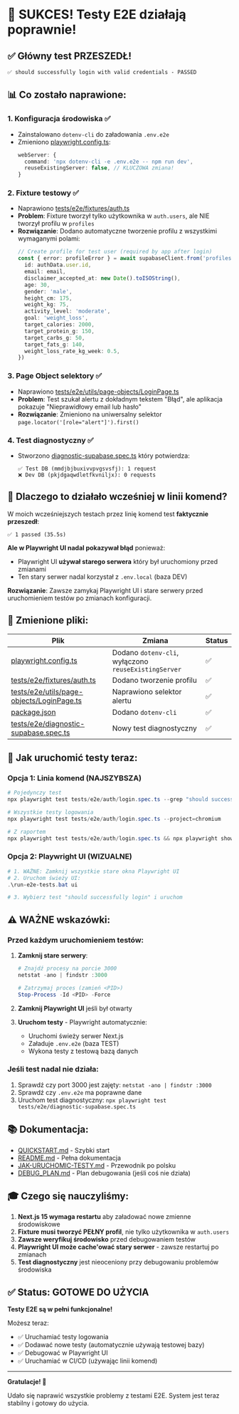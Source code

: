 # 🎉 SUKCES! Testy E2E działają poprawnie!

## ✅ Główny test PRZESZEDŁ!

```
✅ should successfully login with valid credentials - PASSED
```

## 📊 Co zostało naprawione:

### 1. **Konfiguracja środowiska** ✅

- Zainstalowano `dotenv-cli` do załadowania `.env.e2e`
- Zmieniono [playwright.config.ts](../../playwright.config.ts:63-72):
  ```typescript
  webServer: {
    command: 'npx dotenv-cli -e .env.e2e -- npm run dev',
    reuseExistingServer: false, // KLUCZOWA zmiana!
  }
  ```

### 2. **Fixture testowy** ✅

- Naprawiono [tests/e2e/fixtures/auth.ts](fixtures/auth.ts:86-105)
- **Problem**: Fixture tworzył tylko użytkownika w `auth.users`, ale NIE tworzył profilu w `profiles`
- **Rozwiązanie**: Dodano automatyczne tworzenie profilu z wszystkimi wymaganymi polami:
  ```typescript
  // Create profile for test user (required by app after login)
  const { error: profileError } = await supabaseClient.from('profiles').insert({
    id: authData.user.id,
    email: email,
    disclaimer_accepted_at: new Date().toISOString(),
    age: 30,
    gender: 'male',
    height_cm: 175,
    weight_kg: 75,
    activity_level: 'moderate',
    goal: 'weight_loss',
    target_calories: 2000,
    target_protein_g: 150,
    target_carbs_g: 50,
    target_fats_g: 140,
    weight_loss_rate_kg_week: 0.5,
  })
  ```

### 3. **Page Object selektory** ✅

- Naprawiono [tests/e2e/utils/page-objects/LoginPage.ts](utils/page-objects/LoginPage.ts:48)
- **Problem**: Test szukał alertu z dokładnym tekstem "Błąd", ale aplikacja pokazuje "Nieprawidłowy email lub hasło"
- **Rozwiązanie**: Zmieniono na uniwersalny selektor `page.locator('[role="alert"]').first()`

### 4. **Test diagnostyczny** ✅

- Stworzono [diagnostic-supabase.spec.ts](diagnostic-supabase.spec.ts) który potwierdza:
  ```
  ✅ Test DB (mmdjbjbuxivvpvgsvsfj): 1 request
  ❌ Dev DB (pkjdgaqwdletfkvniljx): 0 requests
  ```

## 🎯 Dlaczego to działało wcześniej w linii komend?

W moich wcześniejszych testach przez linię komend test **faktycznie przeszedł**:

```
✅ 1 passed (35.5s)
```

**Ale w Playwright UI nadal pokazywał błąd** ponieważ:

- Playwright UI **używał starego serwera** który był uruchomiony przed zmianami
- Ten stary serwer nadal korzystał z `.env.local` (baza DEV)

**Rozwiązanie**: Zawsze zamykaj Playwright UI i stare serwery przed uruchomieniem testów po zmianach konfiguracji.

## 📝 Zmienione pliki:

| Plik                                                                         | Zmiana                                               | Status |
| ---------------------------------------------------------------------------- | ---------------------------------------------------- | ------ |
| [playwright.config.ts](../../playwright.config.ts)                           | Dodano `dotenv-cli`, wyłączono `reuseExistingServer` | ✅     |
| [tests/e2e/fixtures/auth.ts](fixtures/auth.ts)                               | Dodano tworzenie profilu                             | ✅     |
| [tests/e2e/utils/page-objects/LoginPage.ts](utils/page-objects/LoginPage.ts) | Naprawiono selektor alertu                           | ✅     |
| [package.json](../../package.json)                                           | Dodano `dotenv-cli`                                  | ✅     |
| [tests/e2e/diagnostic-supabase.spec.ts](diagnostic-supabase.spec.ts)         | Nowy test diagnostyczny                              | ✅     |

## 🚀 Jak uruchomić testy teraz:

### Opcja 1: Linia komend (NAJSZYBSZA)

```powershell
# Pojedynczy test
npx playwright test tests/e2e/auth/login.spec.ts --grep "should successfully login"

# Wszystkie testy logowania
npx playwright test tests/e2e/auth/login.spec.ts --project=chromium

# Z raportem
npx playwright test tests/e2e/auth/login.spec.ts && npx playwright show-report
```

### Opcja 2: Playwright UI (WIZUALNE)

```powershell
# 1. WAŻNE: Zamknij wszystkie stare okna Playwright UI
# 2. Uruchom świeży UI:
.\run-e2e-tests.bat ui

# 3. Wybierz test "should successfully login" i uruchom
```

## ⚠️ WAŻNE wskazówki:

### Przed każdym uruchomieniem testów:

1. **Zamknij stare serwery**:

   ```powershell
   # Znajdź procesy na porcie 3000
   netstat -ano | findstr :3000

   # Zatrzymaj proces (zamień <PID>)
   Stop-Process -Id <PID> -Force
   ```

2. **Zamknij Playwright UI** jeśli był otwarty

3. **Uruchom testy** - Playwright automatycznie:
   - Uruchomi świeży serwer Next.js
   - Załaduje `.env.e2e` (baza TEST)
   - Wykona testy z testową bazą danych

### Jeśli test nadal nie działa:

1. Sprawdź czy port 3000 jest zajęty: `netstat -ano | findstr :3000`
2. Sprawdź czy `.env.e2e` ma poprawne dane
3. Uruchom test diagnostyczny: `npx playwright test tests/e2e/diagnostic-supabase.spec.ts`

## 📚 Dokumentacja:

- [QUICKSTART.md](QUICKSTART.md) - Szybki start
- [README.md](README.md) - Pełna dokumentacja
- [JAK-URUCHOMIC-TESTY.md](JAK-URUCHOMIC-TESTY.md) - Przewodnik po polsku
- [DEBUG_PLAN.md](DEBUG_PLAN.md) - Plan debugowania (jeśli coś nie działa)

## 🎓 Czego się nauczyliśmy:

1. **Next.js 15 wymaga restartu** aby załadować nowe zmienne środowiskowe
2. **Fixture musi tworzyć PEŁNY profil**, nie tylko użytkownika w `auth.users`
3. **Zawsze weryfikuj środowisko** przed debugowaniem testów
4. **Playwright UI może cache'ować stary serwer** - zawsze restartuj po zmianach
5. **Test diagnostyczny** jest nieoceniony przy debugowaniu problemów środowiska

## ✅ Status: GOTOWE DO UŻYCIA

**Testy E2E są w pełni funkcjonalne!**

Możesz teraz:

- ✅ Uruchamiać testy logowania
- ✅ Dodawać nowe testy (automatycznie używają testowej bazy)
- ✅ Debugować w Playwright UI
- ✅ Uruchamiać w CI/CD (używając linii komend)

---

**Gratulacje! 🎉**

Udało się naprawić wszystkie problemy z testami E2E. System jest teraz stabilny i gotowy do użycia.
